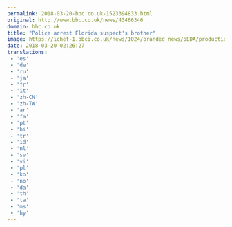 ```yaml
---
permalink: 2018-03-20-bbc.co.uk-1523394833.html
original: http://www.bbc.co.uk/news/43466346
domain: bbc.co.uk
title: "Police arrest Florida suspect's brother"
image: https://ichef-1.bbci.co.uk/news/1024/branded_news/6EDA/production/_100487382_dysjy1ww4ayp32q.jpg
date: 2018-03-20 02:26:27
translations: 
 - 'es'
 - 'de'
 - 'ru'
 - 'ja'
 - 'fr'
 - 'it'
 - 'zh-CN'
 - 'zh-TW'
 - 'ar'
 - 'fa'
 - 'pt'
 - 'hi'
 - 'tr'
 - 'id'
 - 'nl'
 - 'sv'
 - 'vi'
 - 'pl'
 - 'ko'
 - 'no'
 - 'da'
 - 'th'
 - 'ta'
 - 'ms'
 - 'hy'
---
```


